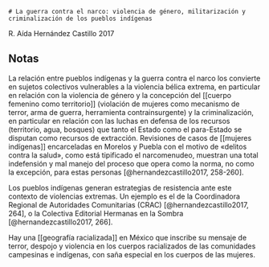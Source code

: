     # La guerra contra el narco: violencia de género, militarización y criminalización de los pueblos indígenas
R. Aída Hernández Castillo 2017
## Notas

La relación entre pueblos indígenas y la guerra contra el narco los convierte en sujetos colectivos vulnerables a la violencia bélica extrema, en particular en relación con la violencia de género y la concepción del [[cuerpo femenino como territorio]] (violación de mujeres como mecanismo de terror, arma de guerra, herramienta contrainsurgente) y la criminalización, en particular en relación con las luchas en defensa de los recursos (territorio, agua, bosques) que tanto el Estado como el para-Estado se disputan como recursos de extracción. Revisiones de casos de [[mujeres indígenas]] encarceladas en Morelos y Puebla con el motivo de «delitos contra la salud», como está tipificado el narcomenudeo, muestran una total indefensión y mal manejo del proceso que opera como la norma, no como la excepción, para estas personas [@hernandezcastillo2017, 258-260].

Los pueblos indígenas generan estrategias de resistencia ante este contexto de violencias extremas. Un ejemplo es el de la Coordinadora Regional de Autoridades Comunitarias (CRAC) [@hernandezcastillo2017, 264], o la Colectiva Editorial Hermanas en la Sombra [@hernandezcastillo2017, 266].

Hay una [[geografía racializada]] en México que inscribe su mensaje de terror, despojo y violencia en los cuerpos racializados de las comunidades campesinas e indígenas, con saña especial en los cuerpos de las mujeres.
